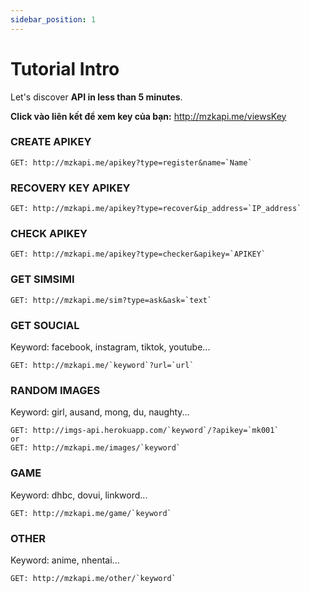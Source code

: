 ```yaml
---
sidebar_position: 1
---
```

# Tutorial Intro

Let's discover **API in less than 5 minutes**.

**Click vào liên kết để xem key của bạn:**  http://mzkapi.me/viewsKey
### CREATE APIKEY

```shell
GET: http://mzkapi.me/apikey?type=register&name=`Name`
```
### RECOVERY KEY APIKEY
```shell
GET: http://mzkapi.me/apikey?type=recover&ip_address=`IP_address`
```

### CHECK APIKEY
```shell
GET: http://mzkapi.me/apikey?type=checker&apikey=`APIKEY`
```
### GET SIMSIMI
```shell
GET: http://mzkapi.me/sim?type=ask&ask=`text`
```

### GET SOUCIAL
Keyword: facebook, instagram, tiktok, youtube...
```shell
GET: http://mzkapi.me/`keyword`?url=`url`
```

### RANDOM IMAGES
Keyword: girl, ausand, mong, du, naughty...
```shell
GET: http://imgs-api.herokuapp.com/`keyword`/?apikey=`mk001`
or
GET: http://mzkapi.me/images/`keyword`
```
### GAME
Keyword: dhbc, dovui, linkword...

```shell
GET: http://mzkapi.me/game/`keyword`
```

### OTHER
Keyword: anime, nhentai...

```shell
GET: http://mzkapi.me/other/`keyword`
```